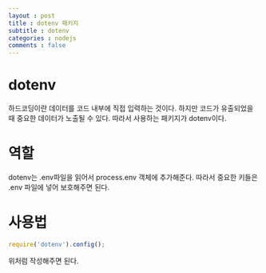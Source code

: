 ```yaml
---
layout : post
title : dotenv 패키지
subtitle : dotenv
categories : nodejs
comments : false
---
```


# dotenv
하드코딩이란 데이터를 코드 내부에 직접 입력하는 것이다. 하지만 코드가 유출되었을 때 중요한 데이터가 노출될 수 있다. 따라서 사용하는 패키지가 dotenv이다.

# 역할
dotenv는 .env파일을 읽어서 process.env 객체에 추가해준다. 따라서 중요한 키들은 .env 파일에 넣어 보호해주면 된다.

# 사용법
```javascript
require('dotenv').config();
```
위처럼 작성해주면 된다.